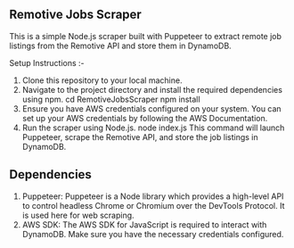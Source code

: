 Remotive Jobs Scraper
---------------------
This is a simple Node.js scraper built with Puppeteer to extract remote job listings from the Remotive API and store them in DynamoDB.

Setup Instructions :-
1. Clone this repository to your local machine.
2. Navigate to the project directory and install the required dependencies using npm.
   cd RemotiveJobsScraper
   npm install
3. Ensure you have AWS credentials configured on your system. You can set up your AWS credentials by following the AWS Documentation.
4. Run the scraper using Node.js.
   node index.js
   This command will launch Puppeteer, scrape the Remotive API, and store the job listings in DynamoDB.
   
Dependencies
------------
1. Puppeteer: Puppeteer is a Node library which provides a high-level API to control headless Chrome or Chromium over the DevTools Protocol. It is used here for web scraping.
2. AWS SDK: The AWS SDK for JavaScript is required to interact with DynamoDB. Make sure you have the necessary credentials configured.
